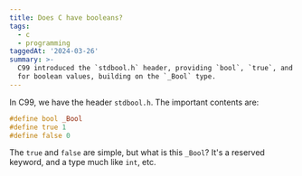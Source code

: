 ```yaml
---
title: Does C have booleans?
tags:
  - c
  - programming
taggedAt: '2024-03-26'
summary: >-
  C99 introduced the `stdbool.h` header, providing `bool`, `true`, and `false`
  for boolean values, building on the `_Bool` type.
---
```


In C99, we have the header `stdbool.h`. The important contents are:

```c
#define bool _Bool
#define true 1
#define false 0
```

The `true` and `false` are simple, but what is this `_Bool`? It's a reserved keyword, and a type much like `int`, etc.
